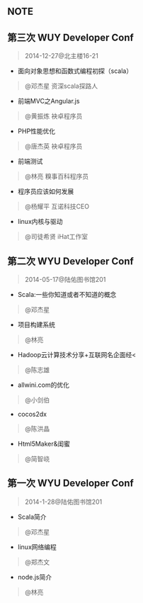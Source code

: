 NOTE
---

第三次 WUY Developer Conf
---
> 2014-12-27@北主楼16-21


* 面向对象思想和函数式编程初探（scala）
>@邓杰星 资深scala探路人

* 前端MVC之Angular.js
>@黄振炼 袂卓程序员

* PHP性能优化
>@唐杰英 袂卓程序员
    
* 前端测试
>@林亮 糗事百科程序员

* 程序员应该如何发展
>@杨耀平 互诺科技CEO

* linux内核与驱动
>@司徒希贤 iHat工作室


第二次  WYU Developer Conf
--- 
> 2014-05-17@陆佑图书馆201

* Scala:一些你知道或者不知道的概念
>@邓杰星

* 项目构建系统 
>@林亮

* Hadoop云计算技术分享+互联网名企面经< 
>@陈志雄

* allwini.com的优化 
>@小剑伯
    
* cocos2dx 
>@陈洪晶

* Html5Maker&闺蜜 
>@简智峣


第一次  WYU Developer Conf
--- 
> 2014-1-28@陆佑图书馆201

* Scala简介
>@邓杰星

* linux网络编程
>@郑杰文

* node.js简介
>@林亮


